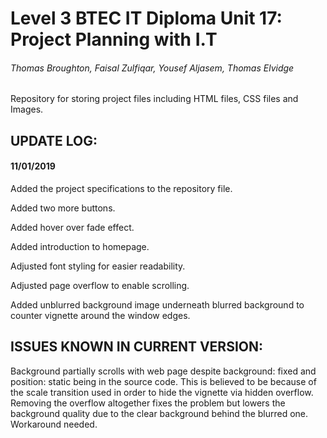 # Level 3 BTEC IT Diploma Unit 17: Project Planning with I.T
###### Thomas Broughton, Faisal Zulfiqar, Yousef Aljasem, Thomas Elvidge

Repository for storing project files including HTML files, CSS files and Images.


## UPDATE LOG:

#### 11/01/2019
Added the project specifications to the repository file.

Added two more buttons.

Added hover over fade effect.

Added introduction to homepage.

Adjusted font styling for easier readability.

Adjusted page overflow to enable scrolling.

Added unblurred background image underneath blurred background to counter vignette around the window edges.


## ISSUES KNOWN IN CURRENT VERSION:

Background partially scrolls with web page despite background: fixed and position: static being in 
the source code. This is believed to be because of the scale transition used in order to hide the vignette via hidden overflow. Removing the overflow altogether fixes the problem but lowers the background quality due to the clear background behind the blurred one. Workaround needed.
